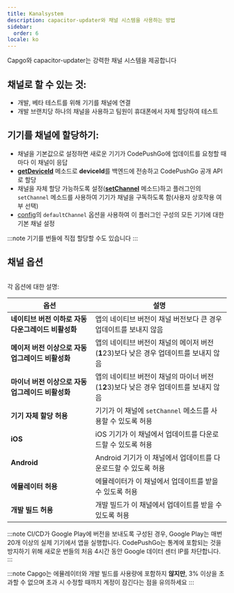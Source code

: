 ```yaml
---
title: Kanalsystem
description: capacitor-updater와 채널 시스템을 사용하는 방법
sidebar:
  order: 6
locale: ko
---
```


Capgo와 capacitor-updater는 강력한 채널 시스템을 제공합니다

## 채널로 할 수 있는 것:

* 개발, 베타 테스트를 위해 기기를 채널에 연결
* 개발 브랜치당 하나의 채널을 사용하고 팀원이 휴대폰에서 자체 할당하여 테스트

## 기기를 채널에 할당하기:

* 채널을 기본값으로 설정하면 새로운 기기가 CodePushGo에 업데이트를 요청할 때마다 이 채널이 응답
* [**getDeviceId**](/docs/plugin/api#getdeviceid) 메소드로 **deviceId**를 백엔드에 전송하고 CodePushGo 공개 API로 할당
* 채널을 자체 할당 가능하도록 설정([**setChannel**](/docs/plugin/api#setchannel) 메소드)하고 플러그인의 `setChannel` 메소드를 사용하여 기기가 채널을 구독하도록 함(사용자 상호작용 여부 선택)
* [config](/docs/plugin/settings#defaultchannel)의 `defaultChannel` 옵션을 사용하여 이 플러그인 구성의 모든 기기에 대한 기본 채널 설정

:::note
기기를 번들에 직접 할당할 수도 있습니다
:::

## 채널 옵션

<figure><img src="/channel_setting_1.webp" alt=""><figcaption></figcaption></figure>

각 옵션에 대한 설명:

| 옵션 | 설명 |
| --- | --- |
| **네이티브 버전 이하로 자동 다운그레이드 비활성화** | 앱의 네이티브 버전이 채널 버전보다 큰 경우 업데이트를 보내지 않음 |
| **메이저 버전 이상으로 자동 업그레이드 비활성화** | 앱의 네이티브 버전이 채널의 메이저 버전(**1**23)보다 낮은 경우 업데이트를 보내지 않음 |
| **마이너 버전 이상으로 자동 업그레이드 비활성화** | 앱의 네이티브 버전이 채널의 마이너 버전(1**2**3)보다 낮은 경우 업데이트를 보내지 않음 |
| **기기 자체 할당 허용** | 기기가 이 채널에 `setChannel` 메소드를 사용할 수 있도록 허용 |
| **iOS** | iOS 기기가 이 채널에서 업데이트를 다운로드할 수 있도록 허용 |
| **Android** | Android 기기가 이 채널에서 업데이트를 다운로드할 수 있도록 허용 |
| **에뮬레이터 허용** | 에뮬레이터가 이 채널에서 업데이트를 받을 수 있도록 허용 |
| **개발 빌드 허용** | 개발 빌드가 이 채널에서 업데이트를 받을 수 있도록 허용 |

:::note
CI/CD가 Google Play에 버전을 보내도록 구성된 경우, Google Play는 매번 20개 이상의 실제 기기에서 앱을 실행합니다. CodePushGo는 통계에 포함되는 것을 방지하기 위해 새로운 번들의 처음 4시간 동안 Google 데이터 센터 IP를 차단합니다.
:::

:::note
Capgo는 에뮬레이터와 개발 빌드를 사용량에 포함하지 **않지만**, 3% 이상을 초과할 수 없으며 초과 시 수정할 때까지 계정이 잠긴다는 점을 유의하세요
:::